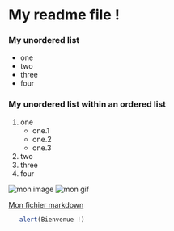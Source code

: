  # My readme file !

### My unordered list
- one
- two 
- three
- four

### My unordered list within an ordered list
1. one
	- one.1
	- one.2
	- one.3
1. two
1. three
1. four

![mon image](https://github.githubassets.com/images/modules/logos_page/GitHub-Mark.png)
![mon gif](https://media.giphy.com/media/kyLYXonQYYfwYDIeZl/giphy.gif)

[Mon fichier markdown](markdown.md)


```js
   alert(Bienvenue !)
```
